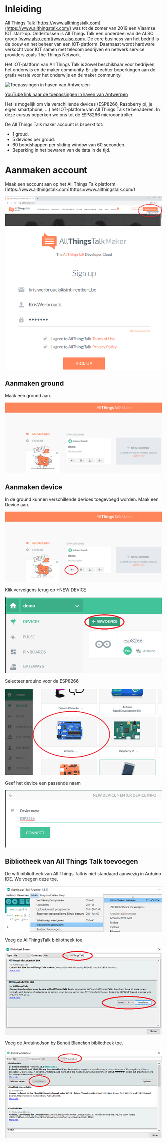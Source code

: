 # Inleiding

All Things Talk [https://www.allthingstalk.com](https://www.allthingstalk.com/) was tot de zomer van 2019 een Vlaamse IOT start-up. Ondertussen is All Things Talk een onderdeel van de ALSO groep [www.also.com](www.also.com). De core business van het bedrijf is de bouw en het beheer van een IOT-platform. Daarnaast wordt hardware verkocht voor IOT samen met telecom bedrijven en netwerk service providers zoals The Things Network.

 Het IOT-platform van All Things Talk is zowel beschikbaar voor bedrijven, het onderwijs en de maker community. Er zijn echter beperkingen aan de gratis versie voor het onderwijs en de maker community.

![Toepassingen in haven van Antwerpen](https://img.youtube.com/vi/09KxrJQde_Q/0.jpg) 

[YouTube link naar de toepassingen in haven van Antwerpen](https://www.youtube.com/watch?v=09KxrJQde_Q)

Het is mogelijk om via verschillende devices (ESP8266, Raspberry pi, je eigen smartphone, ...) het IOT-platform van All Things Talk te benaderen. In deze cursus beperken we ons tot de ESP8266 microcontroller.

De All Things Talk maker account is beperkt tot:
* 1 groud.
* 5 devices per groud.
* 60 boodshappen per sliding window van 60 seconden.
* Beperking in het bewaren van de data in de tijd.

# Aanmaken account

Maak een account aan op het All Things Talk platform. [https://www.allthingstalk.com](https://www.allthingstalk.com/)

![Aanmaken account](./assets/SignUp.png)

![Aanmaken account](./assets/SignUp2.png)

## Aanmaken ground

Maak een ground aan.

![Aanmaken ground](./assets/ground.png)


## Aanmaken device

In de ground kunnen verschillende devices toegevoegd worden. Maak een Device aan.

![Aanmaken device](./assets/AddDevice.png)

Klik vervolgens terug op +NEW DEVICE

![Aanmaken device](./assets/AddDevice2.png)

Selecteer arduino voor de ESP8266

![Aanmaken device](./assets/AddDevice3.png)

Geef het device een passende naam

![device name](./assets/deviceName.png)

## Bibliotheek van All Things Talk toevoegen

De wifi bibliotheek van All Things Talk is niet standaard aanwezig in Arduino IDE. We voegen deze toe.

![bibliotheek toevoegen](./assets/Bibliotheek1.png)

Voeg de AllThingsTalk bibliotheek toe.

![bibliotheek toevoegen](./assets/Bibliotheek2.png)

Voeg de ArduinoJson by Benoit Blanchon bibliotheek toe.

![bibliotheek toevoegen](./assets/Bibliotheek3.png)

